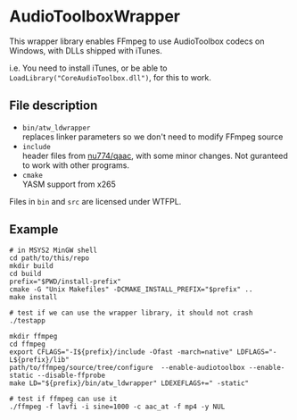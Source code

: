 # AudioToolboxWrapper
This wrapper library enables FFmpeg to use AudioToolbox codecs on Windows, with DLLs shipped with iTunes.

i.e. You need to install iTunes, or be able to `LoadLibrary("CoreAudioToolbox.dll")`, for this to work.

## File description
* `bin/atw_ldwrapper`<br>
    replaces linker parameters so we don't need to modify FFmpeg source
* `include`<br>
    header files from [nu774/qaac](https://github.com/nu774/qaac), with some minor changes. Not guranteed to work with other programs.
* `cmake`<br>
    YASM support from x265

Files in `bin` and `src` are licensed under WTFPL.


## Example
    # in MSYS2 MinGW shell
    cd path/to/this/repo
    mkdir build
    cd build
    prefix="$PWD/install-prefix"
    cmake -G "Unix Makefiles" -DCMAKE_INSTALL_PREFIX="$prefix" ..
    make install

    # test if we can use the wrapper library, it should not crash
    ./testapp

    mkdir ffmpeg
    cd ffmpeg
    export CFLAGS="-I${prefix}/include -Ofast -march=native" LDFLAGS="-L${prefix}/lib"
    path/to/ffmpeg/source/tree/configure  --enable-audiotoolbox --enable-static --disable-ffprobe
    make LD="${prefix}/bin/atw_ldwrapper" LDEXEFLAGS+=" -static"

    # test if ffmpeg can use it
    ./ffmpeg -f lavfi -i sine=1000 -c aac_at -f mp4 -y NUL
